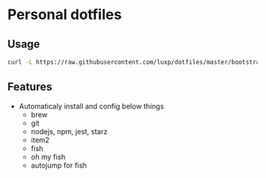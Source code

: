 # Personal dotfiles

## Usage
```bash
curl -L https://raw.githubusercontent.com/luxp/dotfiles/master/bootstrap.sh | bash
```

## Features
- Automaticaly install and config below things
    - brew
    - git
    - nodejs, npm, jest, starz
    - item2
    - fish
    - oh my fish
    - autojump for fish